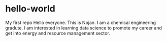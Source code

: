 # hello-world
My first repo
Hello everyone. This is Nojan. I am a chemical engineering gradute. I am interested in learning data science to promote my career and get into energy and resource management sector.
